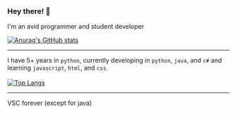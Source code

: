 ### Hey there! 👋

I'm an avid programmer and student developer

[![Anurag's GitHub stats](https://github-readme-stats.vercel.app/api?username=Boomexe&theme=dark)](https://github.com/anuraghazra/github-readme-stats)

---
I have 5+ years in `python`, currently developing in `python`, `java`, and `c#` and learning `javascript`, `html`, and `css`.
<br><br>
[![Top Langs](https://github-readme-stats.vercel.app/api/top-langs/?username=Boomexe&theme=dark)](https://github.com/anuraghazra/github-readme-stats)

---

VSC forever (except for java)
